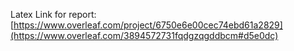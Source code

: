 Latex Link for report: [https://www.overleaf.com/project/6750e6e00cec74ebd61a2829](https://www.overleaf.com/3894572731fqdgzqgddbcm#d5e0dc)

